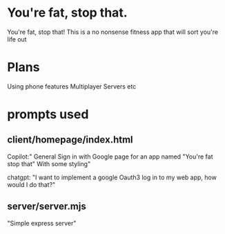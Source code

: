 # You're fat, stop that.
You're fat, stop that! This is a no nonsense fitness app that will sort you're life out

# Plans
Using phone features
Multiplayer
Servers etc



# prompts used

## client/homepage/index.html

Copilot:" General Sign in with Google page for an app named "You're fat stop that" With some styling"

chatgpt: "I want to implement a google Oauth3 log in to my web app, how would I do that?"

## server/server.mjs

"Simple express server"